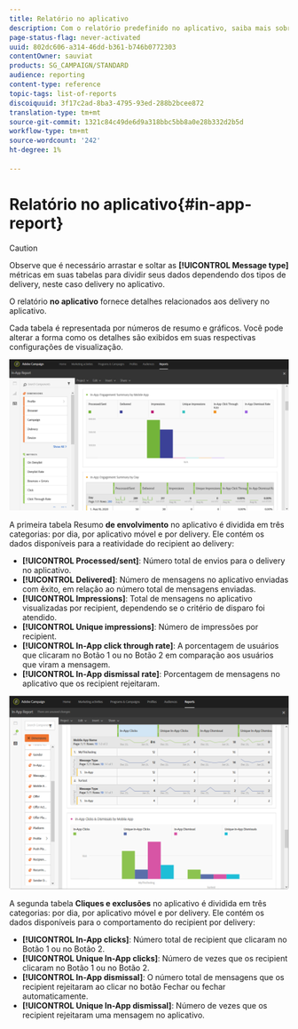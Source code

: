 ```yaml
---
title: Relatório no aplicativo
description: Com o relatório predefinido no aplicativo, saiba mais sobre o sucesso de suas mensagens no aplicativo.
page-status-flag: never-activated
uuid: 802dc606-a314-46dd-b361-b746b0772303
contentOwner: sauviat
products: SG_CAMPAIGN/STANDARD
audience: reporting
content-type: reference
topic-tags: list-of-reports
discoiquuid: 3f17c2ad-8ba3-4795-93ed-288b2bcee872
translation-type: tm+mt
source-git-commit: 1321c84c49de6d9a318bbc5bb8a0e28b332d2b5d
workflow-type: tm+mt
source-wordcount: '242'
ht-degree: 1%

---
```



# Relatório no aplicativo{#in-app-report}

>[!CAUTION]
>
>Observe que é necessário arrastar e soltar as **[!UICONTROL Message type]** métricas em suas tabelas para dividir seus dados dependendo dos tipos de delivery, neste caso delivery no aplicativo.

O relatório **no aplicativo** fornece detalhes relacionados aos delivery no aplicativo.

Cada tabela é representada por números de resumo e gráficos. Você pode alterar a forma como os detalhes são exibidos em suas respectivas configurações de visualização.

![](assets/inapp_report.png)

A primeira tabela Resumo **de envolvimento** no aplicativo é dividida em três categorias: por dia, por aplicativo móvel e por delivery. Ele contém os dados disponíveis para a reatividade do recipient ao delivery:

* **[!UICONTROL Processed/sent]**: Número total de envios para o delivery no aplicativo.
* **[!UICONTROL Delivered]**: Número de mensagens no aplicativo enviadas com êxito, em relação ao número total de mensagens enviadas.
* **[!UICONTROL Impressions]**: Total de mensagens no aplicativo visualizadas por recipient, dependendo se o critério de disparo foi atendido.
* **[!UICONTROL Unique impressions]**: Número de impressões por recipient.
* **[!UICONTROL In-App click through rate]**: A porcentagem de usuários que clicaram no Botão 1 ou no Botão 2 em comparação aos usuários que viram a mensagem.
* **[!UICONTROL In-App dismissal rate]**: Porcentagem de mensagens no aplicativo que os recipient rejeitaram.

![](assets/inapp_report_1.png)

A segunda tabela **Cliques e exclusões** no aplicativo é dividida em três categorias: por dia, por aplicativo móvel e por delivery. Ele contém os dados disponíveis para o comportamento do recipient por delivery:

* **[!UICONTROL In-App clicks]**: Número total de recipient que clicaram no Botão 1 ou no Botão 2.
* **[!UICONTROL Unique In-App clicks]**: Número de vezes que os recipient clicaram no Botão 1 ou no Botão 2.
* **[!UICONTROL In-App dismissal]**: O número total de mensagens que os recipient rejeitaram ao clicar no botão Fechar ou fechar automaticamente.
* **[!UICONTROL Unique In-App dismissal]**: Número de vezes que os recipient rejeitaram uma mensagem no aplicativo.

